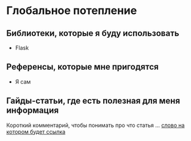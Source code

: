 # Глобальное потепление
> 

## Библиотеки, которые я буду использовать
- Flask

## Референсы, которые мне пригодятся
- Я сам

## Гайды-статьи, где есть полезная для меня информация
Короткий комментарий, чтобы понимать про что статья ... [слово на котором будет ссылка](https://copilot.microsoft.com/chats/aRT7d4ipXGs8hBo3gfbMJ)
